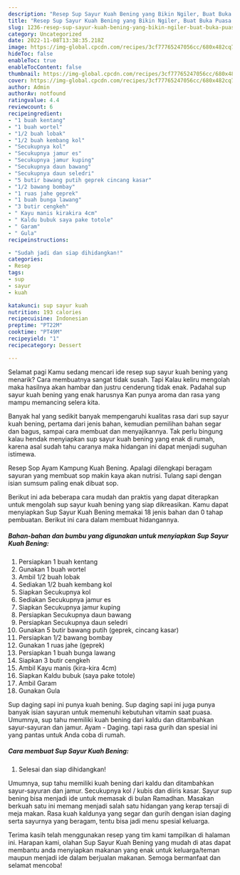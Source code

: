 ```yaml
---
description: "Resep Sup Sayur Kuah Bening yang Bikin Ngiler, Buat Buka Puasa Menggugah Selera"
title: "Resep Sup Sayur Kuah Bening yang Bikin Ngiler, Buat Buka Puasa Menggugah Selera"
slug: 1236-resep-sup-sayur-kuah-bening-yang-bikin-ngiler-buat-buka-puasa-menggugah-selera
category: Uncategorized
date: 2022-11-08T13:38:35.218Z
image: https://img-global.cpcdn.com/recipes/3cf77765247056cc/680x482cq70/sup-sayur-kuah-bening-foto-resep-utama.jpg
hideToc: false
enableToc: true
enableTocContent: false
thumbnail: https://img-global.cpcdn.com/recipes/3cf77765247056cc/680x482cq70/sup-sayur-kuah-bening-foto-resep-utama.jpg
cover: https://img-global.cpcdn.com/recipes/3cf77765247056cc/680x482cq70/sup-sayur-kuah-bening-foto-resep-utama.jpg
author: Admin
authorAv: notfound
ratingvalue: 4.4
reviewcount: 6
recipeingredient:
- "1 buah kentang"
- "1 buah wortel"
- "1/2 buah lobak"
- "1/2 buah kembang kol"
- "Secukupnya kol"
- "Secukupnya jamur es"
- "Secukupnya jamur kuping"
- "Secukupnya daun bawang"
- "Secukupnya daun seledri"
- "5 butir bawang putih geprek cincang kasar"
- "1/2 bawang bombay"
- "1 ruas jahe geprek"
- "1 buah bunga lawang"
- "3 butir cengkeh"
- " Kayu manis kirakira 4cm"
- " Kaldu bubuk saya pake totole"
- " Garam"
- " Gula"
recipeinstructions:

- "Sudah jadi dan siap dihidangkan!"
categories:
- Resep
tags:
- sup
- sayur
- kuah

katakunci: sup sayur kuah 
nutrition: 193 calories
recipecuisine: Indonesian
preptime: "PT22M"
cooktime: "PT49M"
recipeyield: "1"
recipecategory: Dessert

---
```



Selamat pagi Kamu sedang mencari ide resep sup sayur kuah bening yang menarik? Cara membuatnya sangat tidak susah. Tapi Kalau keliru mengolah maka hasilnya akan hambar dan justru cenderung tidak enak. Padahal sup sayur kuah bening yang enak harusnya Kan punya aroma dan rasa yang mampu memancing selera kita.


Banyak hal yang sedikit banyak mempengaruhi kualitas rasa dari sup sayur kuah bening, pertama dari jenis bahan, kemudian pemilihan bahan segar dan bagus, sampai cara membuat dan menyajikannya. Tak perlu bingung kalau hendak menyiapkan sup sayur kuah bening yang enak di rumah, karena asal sudah tahu caranya maka hidangan ini dapat menjadi suguhan istimewa.

Resep Sop Ayam Kampung Kuah Bening. Apalagi dilengkapi beragam sayuran yang membuat sop makin kaya akan nutrisi. Tulang sapi dengan isian sumsum paling enak dibuat sop.


Berikut ini ada beberapa cara mudah dan praktis yang dapat diterapkan untuk mengolah sup sayur kuah bening yang siap dikreasikan. Kamu dapat menyiapkan Sup Sayur Kuah Bening memakai 18 jenis bahan dan 0 tahap pembuatan. Berikut ini cara dalam membuat hidangannya.

<!--inarticleads1-->

##### Bahan-bahan dan bumbu yang digunakan untuk menyiapkan Sup Sayur Kuah Bening:

1. Persiapkan 1 buah kentang
1. Gunakan 1 buah wortel
1. Ambil 1/2 buah lobak
1. Sediakan 1/2 buah kembang kol
1. Siapkan Secukupnya kol
1. Sediakan Secukupnya jamur es
1. Siapkan Secukupnya jamur kuping
1. Persiapkan Secukupnya daun bawang
1. Persiapkan Secukupnya daun seledri
1. Gunakan 5 butir bawang putih (geprek, cincang kasar)
1. Persiapkan 1/2 bawang bombay
1. Gunakan 1 ruas jahe (geprek)
1. Persiapkan 1 buah bunga lawang
1. Siapkan 3 butir cengkeh
1. Ambil  Kayu manis (kira-kira 4cm)
1. Siapkan  Kaldu bubuk (saya pake totole)
1. Ambil  Garam
1. Gunakan  Gula


Sup daging sapi ini punya kuah bening. Sup daging sapi ini juga punya banyak isian sayuran untuk memenuhi kebutuhan vitamin saat puasa. Umumnya, sup tahu memiliki kuah bening dari kaldu dan ditambahkan sayur-sayuran dan jamur. Ayam - Daging. tapi rasa gurih dan spesial ini yang pantas untuk Anda coba di rumah. 

<!--inarticleads2-->

##### Cara membuat Sup Sayur Kuah Bening:


1. Selesai dan siap dihidangkan!

Umumnya, sup tahu memiliki kuah bening dari kaldu dan ditambahkan sayur-sayuran dan jamur. Secukupnya kol / kubis dan diiris kasar. Sayur sup bening bisa menjadi ide untuk memasak di bulan Ramadhan. Masakan berkuah satu ini memang menjadi salah satu hidangan yang kerap tersaji di meja makan. Rasa kuah kaldunya yang segar dan gurih dengan isian daging serta sayurnya yang beragam, tentu bisa jadi menu spesial keluarga. 

Terima kasih telah menggunakan resep yang tim kami tampilkan di halaman ini. Harapan kami, olahan Sup Sayur Kuah Bening yang mudah di atas dapat membantu anda menyiapkan makanan yang enak untuk keluarga/teman maupun menjadi ide dalam berjualan makanan. Semoga bermanfaat dan selamat mencoba!
